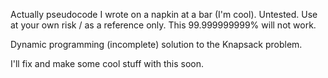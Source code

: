 Actually pseudocode I wrote on a napkin at a bar (I'm cool). Untested. Use at your own risk / as a reference only. This 99.999999999% will not work.

Dynamic programming (incomplete) solution to the Knapsack problem.

I'll fix and make some cool stuff with this soon.

